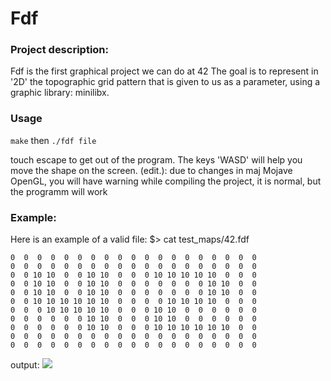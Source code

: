 # Fdf

### Project description:
Fdf is the first graphical project we can do at 42
The goal is to represent in '2D' the topographic grid pattern that is given to
us as a parameter, using a graphic library: minilibx.

### Usage
```make``` then ```./fdf file```

touch escape to get out of the program. The keys 'WASD' will help you
move the shape on the screen.
(edit.): due to changes in maj Mojave OpenGL, you will have warning while compiling
the project, it is normal, but the programm will work

### Example:
Here is an example of a valid file:
$> cat test_maps/42.fdf

```
0  0  0  0  0  0  0  0  0  0  0  0  0  0  0  0  0  0  0
0  0  0  0  0  0  0  0  0  0  0  0  0  0  0  0  0  0  0
0  0 10 10  0  0 10 10  0  0  0 10 10 10 10 10  0  0  0
0  0 10 10  0  0 10 10  0  0  0  0  0  0  0 10 10  0  0
0  0 10 10  0  0 10 10  0  0  0  0  0  0  0 10 10  0  0
0  0 10 10 10 10 10 10  0  0  0  0 10 10 10 10  0  0  0
0  0  0 10 10 10 10 10  0  0  0 10 10  0  0  0  0  0  0
0  0  0  0  0  0 10 10  0  0  0 10 10  0  0  0  0  0  0
0  0  0  0  0  0 10 10  0  0  0 10 10 10 10 10 10  0  0
0  0  0  0  0  0  0  0  0  0  0  0  0  0  0  0  0  0  0
0  0  0  0  0  0  0  0  0  0  0  0  0  0  0  0  0  0  0

```
output:
![](output/image1.png)
